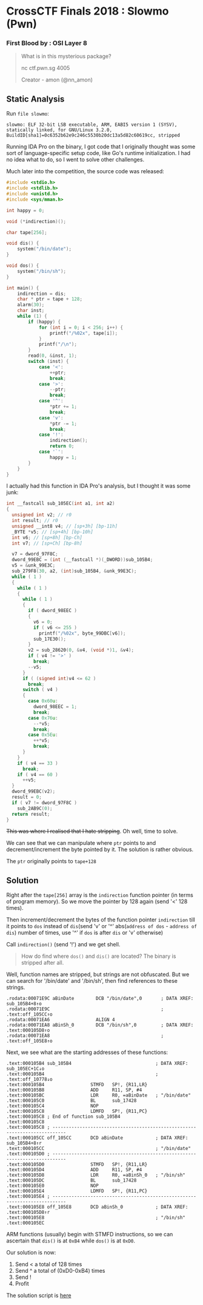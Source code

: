 # CrossCTF Finals 2018 : Slowmo (Pwn)
### First Blood by : OSI Layer 8
>What is in this mysterious package?
>
>nc ctf.pwn.sg 4005
>
>Creator - amon (@nn_amon)

## Static Analysis

Run ```file slowmo```:
```
slowmo: ELF 32-bit LSB executable, ARM, EABI5 version 1 (SYSV), statically linked, for GNU/Linux 3.2.0, BuildID[sha1]=0c6352b62e9c246c5530b20dc13a5d82c60619cc, stripped
```

Running IDA Pro on the binary, I got code that I originally thought was some sort of language-specific setup code, like Go's runtime initialization. I had no idea what to do, so I went to solve other challenges.

Much later into the competition, the source code was released:
```c
#include <stdio.h>
#include <stdlib.h>
#include <unistd.h>
#include <sys/mman.h>

int happy = 0;

void (*indirection)();

char tape[256];

void dis() {
    system("/bin/date");
}

void dos() {
    system("/bin/sh");
}

int main() {
    indirection = dis;
    char * ptr = tape + 128;
    alarm(30);
    char inst;
    while (1) {
        if (happy) {
            for (int i = 0; i < 256; i++) {
                printf("/%02x", tape[i]);
            }
            printf("/\n");
        }
        read(0, &inst, 1);
        switch (inst) {
            case '<':
                ++ptr;
                break;
            case '>':
                --ptr;
                break;
            case '^':
                *ptr += 1;
                break;
            case 'v':
                *ptr -= 1;
                break;
            case '!':
                indirection();
                return 0;
            case '`':
                happy = 1;
        }
    }
}
```
I actually had this function in IDA Pro's analysis, but I thought it was some junk:
```c
int __fastcall sub_105EC(int a1, int a2)
{
  unsigned int v2; // r0
  int result; // r0
  unsigned __int8 v4; // [sp+3h] [bp-11h]
  _BYTE *v5; // [sp+4h] [bp-10h]
  int v6; // [sp+8h] [bp-Ch]
  int v7; // [sp+Ch] [bp-8h]

  v7 = dword_97F8C;
  dword_99EBC = (int (__fastcall *)(_DWORD))sub_105B4;
  v5 = &unk_99E3C;
  sub_279F8(30, a2, (int)sub_105B4, &unk_99E3C);
  while ( 1 )
  {
    while ( 1 )
    {
      while ( 1 )
      {
        if ( dword_98EEC )
        {
          v6 = 0;
          if ( v6 <= 255 )
            printf("/%02x", byte_99DBC[v6]);
          sub_17E30();
        }
        v2 = sub_28620(0, &v4, (void *)1, &v4);
        if ( v4 != '>' )
          break;
        --v5;
      }
      if ( (signed int)v4 <= 62 )
        break;
      switch ( v4 )
      {
        case 0x60u:
          dword_98EEC = 1;
          break;
        case 0x76u:
          --*v5;
          break;
        case 0x5Eu:
          ++*v5;
          break;
      }
    }
    if ( v4 == 33 )
      break;
    if ( v4 == 60 )
      ++v5;
  }
  dword_99EBC(v2);
  result = 0;
  if ( v7 != dword_97F8C )
    sub_2AB9C(0);
  return result;
}
```
~~This was where I realised that I hate stripping~~.
Oh well, time to solve.

We can see that we can manipulate where ```ptr``` points to and decrement/increment the byte pointed by it. The solution is rather obvious.

The ```ptr``` originally points to ```tape+128```

## Solution
Right after the ```tape[256]``` array is the ```indirection``` function pointer (in terms of program memory).
So we move the pointer by 128 again (send '<' 128 times).

Then increment/decrement the bytes of the function pointer ```indirection``` till it points to ```dos``` instead of ```dis```(send 'v' or '^' abs(```address of dos``` - ```address of dis```) number of times, use '^' if ```dos``` is after ```dis``` or 'v' otherwise)

Call ```indirection()``` (send '!') and we get shell.

> How do find where ```dos()``` and ```dis()``` are located? The binary is stripped after all.

Well, function names are stripped, but strings are not obfuscated. But we can search for '/bin/date' and '/bin/sh', then find references to these strings.
```
.rodata:00071E9C aBinDate        DCB "/bin/date",0       ; DATA XREF: sub_105B4+8↑o
.rodata:00071E9C                                         ; .text:off_105CC↑o
.rodata:00071EA6                 ALIGN 4
.rodata:00071EA8 aBinSh_0        DCB "/bin/sh",0         ; DATA XREF: .text:000105D8↑o
.rodata:00071EA8                                         ; .text:off_105E8↑o
```

Next, we see what are the starting addresses of these functions:
```
.text:000105B4 sub_105B4                               ; DATA XREF: sub_105EC+1C↓o
.text:000105B4                                         ; .text:off_10778↓o
.text:000105B4                 STMFD   SP!, {R11,LR}
.text:000105B8                 ADD     R11, SP, #4
.text:000105BC                 LDR     R0, =aBinDate   ; "/bin/date"
.text:000105C0                 BL      sub_17428
.text:000105C4                 NOP
.text:000105C8                 LDMFD   SP!, {R11,PC}
.text:000105C8 ; End of function sub_105B4
.text:000105C8
.text:000105C8 ; ---------------------------------------------------------------------------
.text:000105CC off_105CC       DCD aBinDate            ; DATA XREF: sub_105B4+8↑r
.text:000105CC                                         ; "/bin/date"
.text:000105D0 ; ---------------------------------------------------------------------------
.text:000105D0                 STMFD   SP!, {R11,LR}
.text:000105D4                 ADD     R11, SP, #4
.text:000105D8                 LDR     R0, =aBinSh_0   ; "/bin/sh"
.text:000105DC                 BL      sub_17428
.text:000105E0                 NOP
.text:000105E4                 LDMFD   SP!, {R11,PC}
.text:000105E4 ; ---------------------------------------------------------------------------
.text:000105E8 off_105E8       DCD aBinSh_0            ; DATA XREF: .text:000105D8↑r
.text:000105E8                                         ; "/bin/sh"
.text:000105EC
```

ARM functions (usually) begin with STMFD instructions, so we can ascertain that ```dis()``` is at ```0xB4``` while ```dos()``` is at ```0xD0```.

Our solution is now:
1. Send < a total of 128 times
2. Send ^ a total of (0xD0-0xB4) times
3. Send !
4. Profit

The solution script is [here](./slowmo.py)
